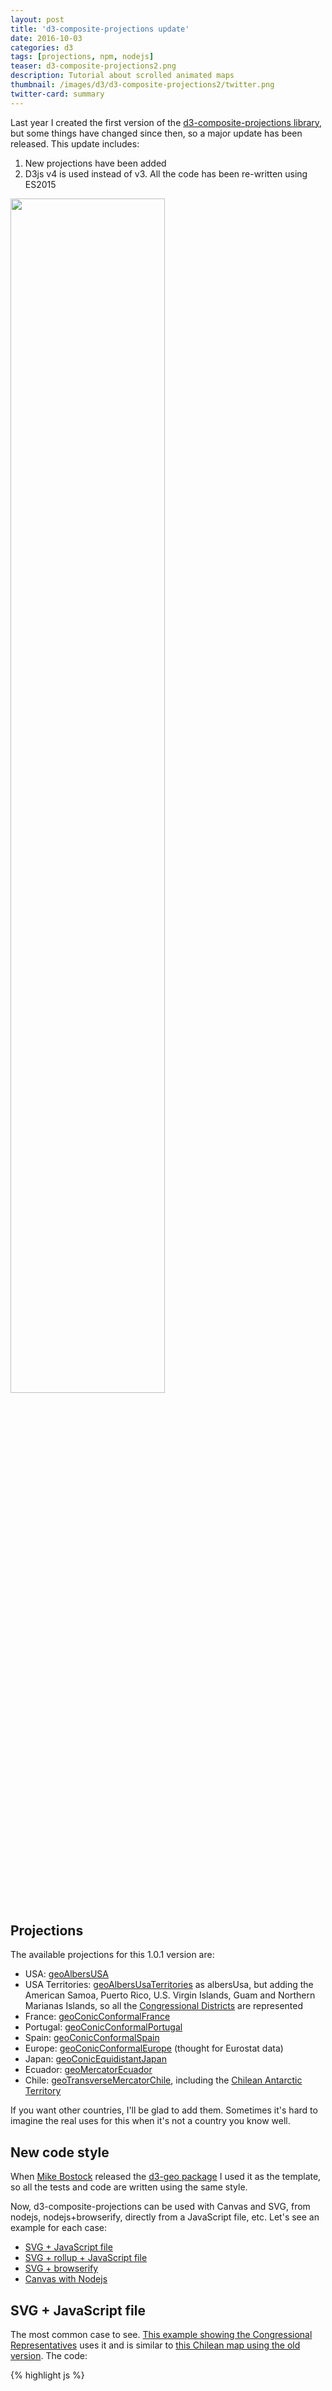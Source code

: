 ```yaml
---
layout: post
title: 'd3-composite-projections update'
date: 2016-10-03
categories: d3
tags: [projections, npm, nodejs]
teaser: d3-composite-projections2.png
description: Tutorial about scrolled animated maps
thumbnail: /images/d3/d3-composite-projections2/twitter.png
twitter-card: summary
---
```


Last year I created the first version of the [d3-composite-projections library](/d3/2015/05/12/d3-composite-projections.html), but some things have changed since then, so a major update has been released. This update includes:

1. New projections have been added
2. D3js v4 is used instead of v3. All the code has been re-written using ES2015

<img src="{{ site.baseurl }}/images/d3/d3-composite-projections2/conicConformalFrance.png" width="70%"/>

## Projections

The available projections for this 1.0.1 version are:

- USA: [geoAlbersUSA](http://bl.ocks.org/rveciana/ee2119324e835e1bad42d0e4c1b9ab0d)
- USA Territories: [geoAlbersUsaTerritories](http://bl.ocks.org/rveciana/5040be82aea528b6f785464f8816690f) as albersUsa, but adding the American Samoa, Puerto Rico, U.S. Virgin Islands, Guam and Northern Marianas Islands, so all the [Congressional Districts](https://en.wikipedia.org/wiki/List_of_districts_of_the_House_of_Representatives_of_Japan) are represented
- France: [geoConicConformalFrance](http://bl.ocks.org/rveciana/0ff189b15449330828605fe4e118a716)
- Portugal: [geoConicConformalPortugal](http://bl.ocks.org/rveciana/ee09a2c3732f3e0d6872d1a7f796a29b)
- Spain: [geoConicConformalSpain](http://bl.ocks.org/rveciana/d635afded8c4eae36ecf61a15bdf0a98)
- Europe: [geoConicConformalEurope](http://bl.ocks.org/rveciana/ced3109b372039afbcf7278ba3d14250) (thought for Eurostat data)
- Japan: [geoConicEquidistantJapan](http://bl.ocks.org/rveciana/1f5399d8887428ad67665d106ec089d1)
- Ecuador: [geoMercatorEcuador](http://bl.ocks.org/rveciana/306a5202e1facf7a22e08fbb1044f568)
- Chile: [geoTransverseMercatorChile](http://bl.ocks.org/rveciana/3a31865e82f4fab8ac2522545bbc7741), including the [Chilean Antarctic Territory](https://en.wikipedia.org/wiki/Chilean_Antarctic_Territory)

If you want other countries, I'll be glad to add them. Sometimes it's hard to imagine the real uses for this when it's not a country you know well.

## New code style

When [Mike Bostock](https://bost.ocks.org/mike/) released the [d3-geo package](https://github.com/d3/d3-geo) I used it as the template, so all the tests and code are written using the same style.

Now, d3-composite-projections can be used with Canvas and SVG, from nodejs, nodejs+browserify, directly from a JavaScript file, etc. Let's see an example for each case:

- [SVG + JavaScript file](#svg--javascript-file)
- [SVG + rollup + JavaScript file](#svg--rollup--javascript-file)
- [SVG + browserify](#svg--browserify)
- [Canvas with Nodejs](#canvas-with-nodejs)

## SVG + JavaScript file

The most common case to see. [This example showing the Congressional Representatives](http://bl.ocks.org/rveciana/fe6b452c853146e674dd6dd09c1cc6e3) uses it and is similar to [this Chilean map using the old version](http://bl.ocks.org/rveciana/f0a8ec08d0b63d0cdc6985cc37468b9a). The code:

{% highlight js %}

<!DOCTYPE html>
<meta charset="utf-8">
<style>
#tooltip {
  position: absolute;
  top: 0;
  left: 0;
  z-index: 10;
  margin: 0;
  padding: 10px;
  width: 200px;
  height: 70px;
  color: white;
  font-family: sans-serif;
  font-size: 0.9em;
  font-weight: bold;
  text-align: center;
  background-color: rgba(0, 0, 0, 0.55);
  opacity: 0;
  pointer-events: none;
  border-radius:5px;
  transition: .2s;
}
</style>
<body>
  <div id="container"/>
  <div id="tooltip"/>
<script src="https://d3js.org/d3.v4.min.js"></script>
<script src="http://d3js.org/topojson.v1.min.js"></script>
<script src="https://cdnjs.cloudflare.com/ajax/libs/d3-composite-projections/1.0.1/d3-composite-projections.min.js"></script>
<script>
var width = 960,
    height = 500;

var projection = d3.geoAlbersUsaTerritories();
var path = d3.geoPath()
.projection(projection);

var svg = d3.select("#container").append("svg")
.attr("width", width)
.attr("height", height);

    var t = d3.transition();

d3.json("us_congressional_districts.json", function(error, us) {
var us = topojson.feature(us, us.objects.us_congressional_districts);
svg.selectAll(".region")
.data(us.features)
.enter()
.append("path")
.attr("class", "region")
.attr("d", path)
.style("fill", function(d){
if(d.properties.PARTY_AFF=="Democrat")
return "#4a86e8";
else
return "#e84a4a";})
.style("stroke", "#000")
.style("stroke-width", "0.5px")
.on("mouseover", function(d){
//Show the tooltip
var x = d3.event.pageX;
var y = d3.event.pageY - 40;

        d3.select("#tooltip")
          .style("left", x + "px")
          .style("top", y + "px")
          .style("opacity", 1)
          .html( d.properties.STATE + " dist: " + d.properties.CONG_DIST + "<br/>" +d.properties.CONG_REP + "<br/>" + d.properties.PARTY_AFF );
        })
        .on("mouseout", function(){
          //Hide the tooltip
          d3.select("#tooltip")
            .style("opacity", 0);
        });;

svg
.append("path")
.style("fill","none")
.style("stroke","#000")
.style("stroke-dasharray","5,5")
.attr("d", projection.getCompositionBorders());

});

</script>
{% endhighlight %}

- The new D3js v4 can be included from this address: https://d3js.org/d3.v4.min.js
- The d3-composite-projections is uploaded at the [cdnjs project](https://cdnjs.cloudflare.com/)
- An other option is including the D3js v4 modules needed, one by one, as in [this example](http://bl.ocks.org/rveciana/a2a1c21ca1c71cd3ec116cc911e5fce9). It's really difficult to manage, it may be better using nodejs and rollup, as in the next point
- Note some changes from a usual version 3 script:
  - Adding the _geo_ as a prefix to many functions: _path_ becomes _geoPath_
  - The transitions have changed a little. a transition is declared before appending it to the events

## SVG + rollup + JavaScript file

D3js v4 and d3-composite-projections are build using ES2015. Using [rollup.js](http://rollupjs.org) instead of including all the d3js coded, including the non used functions, lets you use ES2015 and uses only the needed modules, so the resulting JavaScript file is much smaller (80% less in this case!). I took the information from [this post by Richa Vyas](https://medium.com/@richavyas/d3-js-the-custom-modular-bundle-now-bebd6f25bc8b#.kvi0p3n1c).

The code can be [found in this gist](http://bl.ocks.org/rveciana/0e73c92391def44331d2069755edc199).

Basically, the involved files are:

- package.json, which makes possible to install all the dependencies with _npm install_ and sets the _build_ script
- d3.js, which is the entry point for _rollup_. It takes the needed dependencies and sets the names that the final script must use
  - Note that the used functions must be selected from each module i.e. _json_ from the _request_ module
- index.html is a regular file with its _html_ and _JavaScript_ code, but with some things changed because of the names used in the _d3.js_ file
  - rollup has set the d3 prefix so all the functions are available wsing _d3._ as with the old v3 version
  - topojson is included so, this time, it must be accessed with the d3 prefix too. Another option would be not to include into the _d3.js_ file

The first time may be a bit tricky, but the final small size it's worth the effort.

## SVG + browserify

All the examples linked to the projections are done this way. Create an _html_ file:
{% highlight js %}

<!DOCTYPE html>
<meta charset="utf-8">

<body>
  <div id="map"></div>

  <script src="bundle.js"></script>

{% endhighlight %}

And then, the node file (I called it draw.js):

{% highlight js %}
var d3_composite = require("d3-composite-projections");
var d3_geo = require("d3-geo");
var d3_request = require("d3-request");
var d3_selection = require("d3-selection");
var d3_transition = require("d3-transition");
var topojson = require("topojson");

var width = 960;
var height = 500;

var projection = d3_composite.geoConicConformalEurope();

var path = d3_geo.geoPath()
.projection(projection);

var svg = d3_selection.select("map").append("svg")
.attr("width", width)
.attr("height", height);

var t = d3_transition.transition()
.on("interrupt", function(d,i){
console.info(i);
});

d3_request.json("nuts0.json", function(error, topojsonData) {
var us = topojson.feature(topojsonData, topojsonData.objects.nuts0);

    svg.selectAll(".region")
      .data(us.features)
      .enter()
      .append("path")
      .attr("d", path)
      .attr("class","region")
      .style("fill", "#aca")
      .style("stroke", "#000")
      .style("stroke-width", "0.5px")
      .on("mouseover", function(d,i) {
        d3_selection.select(this)
          .transition(t)
          .style("fill", "red");
        })
      .on("mouseout", function(d,i) {
        d3_selection.select(this).interrupt();
        d3_selection.select(this)
          .transition(t)
          .style("fill", "#aca");
        });

      svg
        .append("path")
          .style("fill","none")
          .style("stroke","#f00")
          .attr("d", projection.getCompositionBorders());

});
{% endhighlight %}

To create the _bundle.js_ file with browserify, run:

    browserify draw.js > bundle.js

Or, if you want a smaller file:

    browserify draw.js| uglifyjs > bundle.js

Of course, you will have to install all the dependencies, browserify and uglify first:

    npm install d3-composite-projections d3-geo d3-request d3-selection d3-transition topojson

## Canvas with Nodejs

If you want to draw png maps from the command line, you can adapt the test scripts included in the library:

{% highlight js %}
var width = 960,
height = 500,
projectionName = process.argv[2],
topojsonName = process.argv[3],
layerName = process.argv[4],
projectionSymbol = "geo" + projectionName[0].toUpperCase() + projectionName.slice(1);

if (!/^[a-z0-9]+$/i.test(projectionName)) {throw new Error();}

var fs = require("fs"),
topojson = require("topojson"),
Canvas = require("canvas"),
d3_geo = require("d3-geo"),
d3_composite = require("d3-composite-projections");

var canvas = new Canvas(width, height),
context = canvas.getContext("2d");

var data = JSON.parse(fs.readFileSync(topojsonName, 'utf8')),
graticule = d3_geo.geoGraticule(),
outline = {type: "Sphere"};

var path = d3_geo.geoPath()
.projection(d3_composite[projectionSymbol]().precision(0.1))
.context(context);

context.fillStyle = "#fff";
context.fillRect(0, 0, width, height);
context.save();

context.beginPath();
path(topojson.feature(data, data.objects[layerName]));
context.fillStyle = "#aca";
context.strokeStyle = "#000";
context.fill();
context.stroke();

context.beginPath();
path(graticule());
context.strokeStyle = "rgba(119,119,119,0.5)";
context.stroke();

context.restore();

context.beginPath();
path(outline);
context.strokeStyle = "#00F";
context.stroke();

context.beginPath();
context.strokeStyle = "#F00";
d3_composite[projectionSymbol]().drawCompositionBorders(context);
context.stroke();

canvas.pngStream().pipe(fs.createWriteStream("./" + projectionName + ".png"));
{% endhighlight %}

- The script takes three arguments:
  1. The projection name i.e. conicConformalPortugal
  2. The topojson name i.e. world-50m.json
  3. The layer name i.e. world
- Note that the method _drawCompositionBorders_ has to be used instead of _getCompositionBorders_, since _getCompositionBorders_ returns a string as needed in SVG, which it's impossible to draw using Canvas with node, since the object _Canvas2D_ is not always available.

Install the dependencies with:

    npm install topojson canvas d3-geo d3-composite-projections

and run it like:

    node test.js conicConformalSpain provincias.json provincias d3-geo

